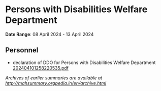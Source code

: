 # Persons with Disabilities Welfare Department

**Date Range**: 08 April 2024 - 13 April 2024


## Personnel
- declaration of DDO for Persons with Disabilities Welfare Department\
  [202404101258220535.pdf](https://gr.maharashtra.gov.in/Site/Upload/Government%20Resolutions/English/202404101258220535.pdf)


*Archives of earlier summaries are available at http://mahsummary.orgpedia.in/en/archive.html*